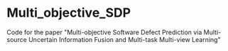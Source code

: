 # Multi_objective_SDP
Code for the paper "Multi-objective Software Defect Prediction via Multi-source Uncertain Information Fusion and Multi-task Multi-view Learning"
